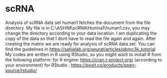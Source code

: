 # scRNA
Analysis of scRNA data set
human1 fetches the document from the file directory. My file is in C:\ASHIM\scRNA\Humna1\human1.csv, you may change the directory according to your data location.
I am duplicating the copy of the data so that I dont have to read the file again and again.
After creating the matrix we are ready for analysis of scRNA data set.
You can find the guidelines in https://satijalab.org/seurat/articles/pbmc3k_tutorial
My codes are written in R using RStudio, so you might want to install R from the following platform:
for R engine: https://cran.r-project.org/    (according to your environment)
for RStudio : https://posit.co/products/open-source/rstudio/

